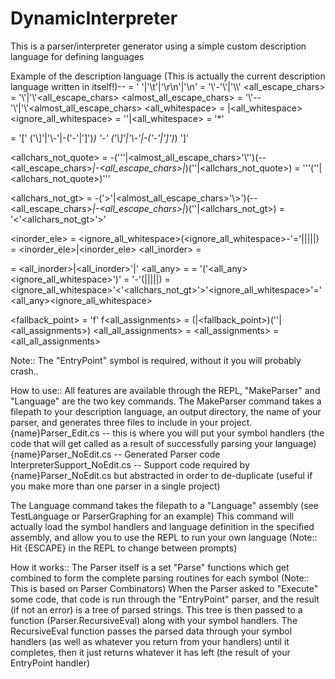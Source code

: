 # DynamicInterpreter
This is a parser/interpreter generator using a simple custom description language for defining languages

Example of the description language (This is actually the current description language written in itself!)--
<whitespace> = ' '|'\t'|'\r\n'|'\n'
<escaped> = '\\'-'\\'|'\\\\'<escaped>
<all_escape_chars> = '\\'|'\\'<all_escape_chars>
<almost_all_escape_chars> = '\\'--'\\'|'\\'<almost_all_escape_chars>
<all_whitespace> = <whitespace>|<whitespace><all_whitespace>
<ignore_all_whitespace> = ''|<all_whitespace>
<anychar> = '*'

<range> = '[' ('\\]'|'\\-'|-('-'|']')*) '-' ('\\]'|'\\-'|-('-'|']')*) ']'

<allchars_not_quote> = -('\''|<escaped><almost_all_escape_chars>'\\\'')(--<escaped><all_escape_chars>*|-<escaped><all_escape_chars>|*)(''|<allchars_not_quote>)
<literal> = '\''(''|<allchars_not_quote>)'\''

<allchars_not_gt> = -('>'|<escaped><almost_all_escape_chars>'\\>')(--<escaped><all_escape_chars>*|-<escaped><all_escape_chars>|*)(''|<allchars_not_gt>)
<symbol> = '<'<allchars_not_gt>'>'

<inorder_ele> = <ignore_all_whitespace>(<symbol><ignore_all_whitespace>-'='|<literal>|<group>|<negation>|<anychar>|<range>)
<inorder> = <inorder_ele>|<inorder_ele><inorder>
<all_inorder> = <inorder>

<any> = <all_inorder>|<all_inorder>'|'<any>
<all_any> = <any>
<group> = '('<all_any><ignore_all_whitespace>')'
<negation> = '-'(<group>|<symbol>|<literal>|<negation>|<range>|<anychar>)
<assignment> = <ignore_all_whitespace>'<'<allchars_not_gt>'>'<ignore_all_whitespace>'='<all_any><ignore_all_whitespace>

<fallback_point> = 'f'<assignment>
f<all_assignments> = (<assignment>|<fallback_point>)(''|<all_assignments>)
<all_all_assignments> = <all_assignments>
<EntryPoint> = <all_all_assignments>


Note:: The "EntryPoint" symbol is required, without it you will probably crash..

How to use::
All features are available through the REPL, "MakeParser" and "Language" are the two key commands.
The MakeParser command takes a filepath to your description language, an output directory, the name of your parser, and generates three files to include in your project.
	{name}Parser_Edit.cs -- this is where you will put your symbol handlers (the code that will get called as a result of successfully parsing your language)
	{name}Parser_NoEdit.cs -- Generated Parser code
	InterpreterSupport_NoEdit.cs -- Support code required by {name}Parser_NoEdit.cs but abstracted in order to de-duplicate (useful if you make more than one parser in a single project)

The Language command takes the filepath to a "Language" assembly (see TestLanguage or ParserGraphing for an example)
	This command will actually load the symbol handlers and language definition in the specified assembly, and allow you to use the REPL to run your own language (Note:: Hit {ESCAPE} in the REPL to change between prompts)


How it works::
The Parser itself is a set "Parse" functions which get combined to form the complete parsing routines for each symbol (Note:: This is based on Parser Combinators)
When the Parser asked to "Execute" some code, that code is run through the "EntryPoint" parser, and the result (if not an error) is a tree of parsed strings.
This tree is then passed to a function (Parser.RecursiveEval) along with your symbol handlers.
The RecursiveEval function passes the parsed data through your symbol handlers (as well as whatever you return from your handlers) until it completes, then it just returns whatever it has left (the result of your EntryPoint handler)